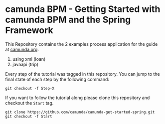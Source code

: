 # camunda BPM - Getting Started with camunda BPM and the Spring Framework

This Repository contains the 2 examples process application for the guide at [camunda.org](http://camunda.org/get-started/spring-framework.html).
1. using xml (loan)
2. javaapi (trip)

Every step of the tutorial was tagged in this repository. You can jump to the final state of each step
by the following command:

```
git checkout -f Step-X
```

If you want to follow the tutorial along please clone this repository and checkout the `Start` tag.

```
git clone https://github.com/camunda/camunda-get-started-spring.git
git checkout -f Start
```
